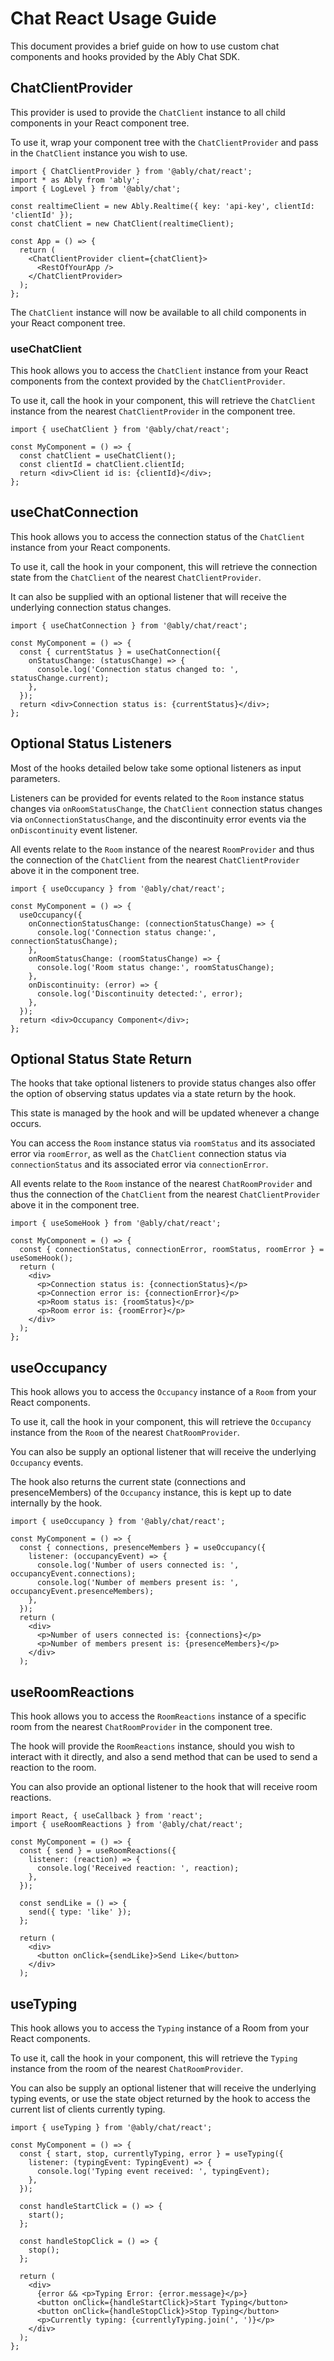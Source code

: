 # Chat React Usage Guide

This document provides a brief guide on how to use custom chat components and hooks provided by the Ably Chat SDK.

## ChatClientProvider

This provider is used to provide the `ChatClient` instance to all child components in your React component tree.

To use it, wrap your component tree with the `ChatClientProvider` and pass in the `ChatClient` instance you wish to
use.

```tsx
import { ChatClientProvider } from '@ably/chat/react';
import * as Ably from 'ably';
import { LogLevel } from '@ably/chat';

const realtimeClient = new Ably.Realtime({ key: 'api-key', clientId: 'clientId' });
const chatClient = new ChatClient(realtimeClient);

const App = () => {
  return (
    <ChatClientProvider client={chatClient}>
      <RestOfYourApp />
    </ChatClientProvider>
  );
};
```

The `ChatClient` instance will now be available to all child components in your React component tree.

### useChatClient

This hook allows you to access the `ChatClient` instance from your React components from the context provided by the
`ChatClientProvider`.

To use it, call the hook in your component, this will retrieve the `ChatClient` instance from the nearest
`ChatClientProvider` in the component tree.

```tsx
import { useChatClient } from '@ably/chat/react';

const MyComponent = () => {
  const chatClient = useChatClient();
  const clientId = chatClient.clientId;
  return <div>Client id is: {clientId}</div>;
};
```

## useChatConnection

This hook allows you to access the connection status of the `ChatClient` instance from your React components.

To use it, call the hook in your component, this will retrieve the connection state from the `ChatClient` of the
nearest `ChatClientProvider`.

It can also be supplied with an optional listener that will receive the underlying connection status changes.

```tsx
import { useChatConnection } from '@ably/chat/react';

const MyComponent = () => {
  const { currentStatus } = useChatConnection({
    onStatusChange: (statusChange) => {
      console.log('Connection status changed to: ', statusChange.current);
    },
  });
  return <div>Connection status is: {currentStatus}</div>;
};
```

## Optional Status Listeners

Most of the hooks detailed below take some optional listeners as input parameters.

Listeners can be provided for events related to the `Room` instance status changes
via `onRoomStatusChange`, the `ChatClient` connection status changes via `onConnectionStatusChange`,
and the discontinuity error events via the `onDiscontinuity` event listener.

All events relate to the `Room` instance of the nearest `RoomProvider` and thus the connection of the `ChatClient`
from the nearest `ChatClientProvider` above it in the component tree.

```tsx
import { useOccupancy } from '@ably/chat/react';

const MyComponent = () => {
  useOccupancy({
    onConnectionStatusChange: (connectionStatusChange) => {
      console.log('Connection status change:', connectionStatusChange);
    },
    onRoomStatusChange: (roomStatusChange) => {
      console.log('Room status change:', roomStatusChange);
    },
    onDiscontinuity: (error) => {
      console.log('Discontinuity detected:', error);
    },
  });
  return <div>Occupancy Component</div>;
};
```

## Optional Status State Return

The hooks that take optional listeners to provide status changes also offer the option of observing
status updates via a state return by the hook.

This state is managed by the hook and will be updated whenever a change occurs.

You can access the `Room` instance status via `roomStatus` and its associated error via `roomError`, as well as
the `ChatClient` connection status via `connectionStatus` and its associated error via `connectionError`.

All events relate to the `Room` instance of the nearest `ChatRoomProvider` and thus the connection of the `ChatClient`
from the nearest `ChatClientProvider` above it in the component tree.

```tsx
import { useSomeHook } from '@ably/chat/react';

const MyComponent = () => {
  const { connectionStatus, connectionError, roomStatus, roomError } = useSomeHook();
  return (
    <div>
      <p>Connection status is: {connectionStatus}</p>
      <p>Connection error is: {connectionError}</p>
      <p>Room status is: {roomStatus}</p>
      <p>Room error is: {roomError}</p>
    </div>
  );
};
```

## useOccupancy

This hook allows you to access the `Occupancy` instance of a `Room` from your React components.

To use it, call the hook in your component, this will retrieve the `Occupancy` instance from the `Room` of the
nearest `ChatRoomProvider`.

You can also be supply an optional listener that will receive the underlying `Occupancy` events.

The hook also returns the current state (connections and presenceMembers) of the `Occupancy` instance, this is kept
up to date internally by the hook.

```tsx
import { useOccupancy } from '@ably/chat/react';

const MyComponent = () => {
  const { connections, presenceMembers } = useOccupancy({
    listener: (occupancyEvent) => {
      console.log('Number of users connected is: ', occupancyEvent.connections);
      console.log('Number of members present is: ', occupancyEvent.presenceMembers);
    },
  });
  return (
    <div>
      <p>Number of users connected is: {connections}</p>
      <p>Number of members present is: {presenceMembers}</p>
    </div>
  );
```

## useRoomReactions

This hook allows you to access the `RoomReactions` instance of a specific room from the nearest `ChatRoomProvider` in the
component tree.

The hook will provide the `RoomReactions` instance, should you wish to interact with it directly, and also a send method
that can be used to send a reaction to the room.

You can also provide an optional listener to the hook that will receive room reactions.

```tsx
import React, { useCallback } from 'react';
import { useRoomReactions } from '@ably/chat/react';

const MyComponent = () => {
  const { send } = useRoomReactions({
    listener: (reaction) => {
      console.log('Received reaction: ', reaction);
    },
  });

  const sendLike = () => {
    send({ type: 'like' });
  };

  return (
    <div>
      <button onClick={sendLike}>Send Like</button>
    </div>
  );
```

## useTyping

This hook allows you to access the `Typing` instance of a Room from your React components.

To use it, call the hook in your component, this will retrieve the `Typing` instance from the room of the
nearest `ChatRoomProvider`.

You can also be supply an optional listener that will receive the underlying typing events,
or use the state object returned by the hook to access the current list of clients currently typing.

```tsx
import { useTyping } from '@ably/chat/react';

const MyComponent = () => {
  const { start, stop, currentlyTyping, error } = useTyping({
    listener: (typingEvent: TypingEvent) => {
      console.log('Typing event received: ', typingEvent);
    },
  });

  const handleStartClick = () => {
    start();
  };

  const handleStopClick = () => {
    stop();
  };

  return (
    <div>
      {error && <p>Typing Error: {error.message}</p>}
      <button onClick={handleStartClick}>Start Typing</button>
      <button onClick={handleStopClick}>Stop Typing</button>
      <p>Currently typing: {currentlyTyping.join(', ')}</p>
    </div>
  );
};
```
